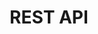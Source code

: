 ---
title: REST API
description: Für Entwickler stellt pascom eine REST-API zur Verfügung 
icon: "fa fa-code"
type : "pages"
weight : 15
---